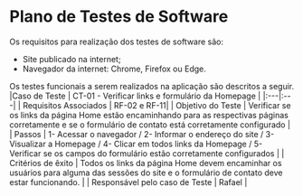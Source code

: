 # Plano de Testes de Software

Os requisitos para realização dos testes de software são:

- Site publicado na internet;
- Navegador da internet: Chrome, Firefox ou Edge.

Os testes funcionais a serem realizados na aplicação são descritos a seguir.
|Caso de Teste    | CT-01 - Verificar links e formulário da Homepage |
|:---|:---|
| Requisitos Associados | RF-02 e RF-11|
| Objetivo do Teste | Verificar se os links da página Home estão encaminhando para as respectivas páginas corretamente e se o formulário de contato está corretamente configurado |
| Passos | 1- Acessar o navegador / 2- Informar o endereço do site / 3- Visualizar a Homepage / 4- Clicar em todos links da Homepage / 5- Verificar se os campos do formulário estão corretamente configurados |
| Critérios de êxito | Todos os links da página Home devem encaminhar os usuários para alguma das sessões do site e o formulário de contato deve estar funcionando.  |
| Responsável pelo caso de Teste | Rafael |
